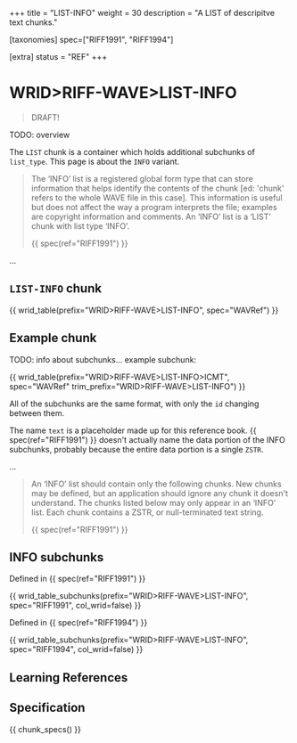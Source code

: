+++
title = "LIST-INFO"
weight = 30
description = "A LIST of descripitve text chunks."

[taxonomies]
spec=["RIFF1991", "RIFF1994"]

[extra]
status = "REF"
+++

# WRID>RIFF-WAVE>LIST-INFO

> DRAFT!

TODO: overview

The `LIST` chunk is a container which holds additional subchunks of `list_type`. This page is about the `INFO` variant. 

> The ‘INFO’ list is a registered global form type that can store information that helps identify the contents of the chunk \[ed: 'chunk' refers to the whole WAVE file in this case\]. This information is useful but does not affect the way a program interprets the file; examples are copyright information and comments. An ‘INFO’ list is a ‘LIST’ chunk with list type ‘INFO’.
>
> {{ spec(ref="RIFF1991") }}

... 

## `LIST-INFO` chunk

{{ wrid_table(prefix="WRID>RIFF-WAVE>LIST-INFO", spec="WAVRef") }}

## Example chunk

TODO: info about subchunks... example subchunk:

{{ wrid_table(prefix="WRID>RIFF-WAVE>LIST-INFO>ICMT", spec="WAVRef"
    trim_prefix="WRID>RIFF-WAVE>LIST-INFO") }}

All of the subchunks are the same format, with only the `id` changing between them.

The name `text` is a placeholder made up for this reference book. {{ spec(ref="RIFF1991") }} doesn't actually name the data portion of the INFO subchunks, probably because the entire data portion is a single `ZSTR`. 

... 

> An ‘INFO’ list should contain only the following chunks. New chunks may be defined, but an application should ignore any chunk it doesn't understand. The chunks listed below may only appear in an ‘INFO’ list. Each chunk contains a ZSTR, or null-terminated text string.
>
> {{ spec(ref="RIFF1991") }}

## INFO subchunks 

Defined in {{ spec(ref="RIFF1991") }}

{{ wrid_table_subchunks(prefix="WRID>RIFF-WAVE>LIST-INFO", spec="RIFF1991", col_wrid=false) }}

Defined in {{ spec(ref="RIFF1994") }}

{{ wrid_table_subchunks(prefix="WRID>RIFF-WAVE>LIST-INFO", spec="RIFF1994", col_wrid=false) }}


## Learning References

## Specification

{{ chunk_specs() }}

